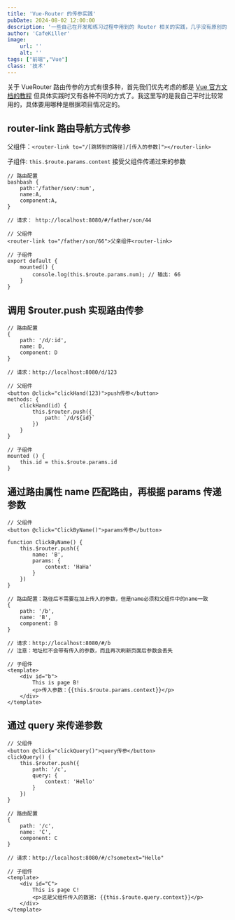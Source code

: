 ```yaml
---
title: 'Vue-Router 的传参实践'
pubDate: 2024-08-02 12:00:00
description: '一些自己在开发和练习过程中用到的 Router 相关的实践，几乎没有原创的，都是「偷袭」老前辈的(#^.^#)，毕竟这些东西都是非常成熟的了，我也造不出新花样了'
author: 'CafeKiller'
image:
    url: ''
    alt: ''
tags: ["前端","Vue"]
class: '技术'
---
```


关于 VueRouter 路由传参的方式有很多种，首先我们优先考虑的都是 [Vue 官方文档的教程](https://v3.router.vuejs.org/zh/guide/essentials/passing-props.html) 但具体实践时又有各种不同的方式了。我这里写的是我自己平时比较常用的，具体要用哪种是根据项目情况定的。

## router-link 路由导航方式传参

父组件：`<router-link to="/[跳转到的路径]/[传入的参数]"></router-link>`

子组件: `this.$route.params.content` 接受父组件传递过来的参数

```vue
// 路由配置
bashbash { 
    path:'/father/son/:num',
    name:A,
    component:A,
}

// 请求： http://localhost:8080/#/father/son/44

// 父组件
<router-link to="/father/son/66">父亲组件<router-link>

// 子组件
export default {
    mounted() {
        console.log(this.$route.params.num); // 输出: 66
    }
}
```

## 调用 $router.push 实现路由传参

```vue
// 路由配置 
{
    path: '/d/:id', 
    name: D, 
    component: D
}

// 请求：http://localhost:8080/d/123

// 父组件
<button @click="clickHand(123)">push传参</button>
methods: {
    clickHand(id) {
        this.$router.push({
            path: `/d/${id}`
        })
    }
}

// 子组件
mounted () {
    this.id = this.$route.params.id
}
```

## 通过路由属性 name 匹配路由，再根据 params 传递参数

```vue
// 父组件
<button @click="ClickByName()">params传参</button>

function ClickByName() {
    this.$router.push({
        name: 'B',
        params: {
            context: 'HaHa'
        }
    })
}

// 路由配置：路径后不需要在加上传入的参数，但是name必须和父组件中的name一致
{
    path: '/b', 
    name: 'B', 
    component: B
}

// 请求：http://localhost:8080/#/b
// 注意：地址栏不会带有传入的参数，而且再次刷新页面后参数会丢失

// 子组件
<template>
    <div id="b">
        This is page B!
        <p>传入参数：{{this.$route.params.context}}</p>
    </div>
</template>
```

## 通过 query 来传递参数

```vue
// 父组件
<button @click="clickQuery()">query传参</button>
clickQuery() {
    this.$router.push({
        path: '/c',
        query: {
            context: 'Hello'
        }
    })
}

// 路由配置
{
    path: '/c', 
    name: 'C', 
    component: C
}

// 请求：http://localhost:8080/#/c?sometext="Hello"

// 子组件
<template>
    <div id="C">
        This is page C!
        <p>这是父组件传入的数据: {{this.$route.query.context}}</p>
    </div>
</template>
```